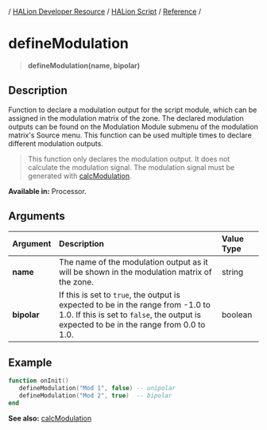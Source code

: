 / [HALion Developer Resource](../..//HALion-Developer-Resource.md) / [HALion Script](./HALion-Script.md) / [Reference](./Reference.md) /

# defineModulation

>**defineModulation(name, bipolar)**

## Description

Function to declare a modulation output for the script module, which can be assigned in the modulation matrix of the zone. The declared modulation outputs can be found on the Modulation Module submenu of the modulation matrix's Source menu. This function can be used multiple times to declare different modulation outputs.

>This function only declares the modulation output. It does not calculate the modulation signal. The modulation signal must be generated with [calcModulation](./calcModulation.md).


**Available in:** Processor.

## Arguments

|Argument|Description|Value Type|
|:-|:-|:-|
|**name**|The name of the modulation output as it will be shown in the modulation matrix of the zone.|string|
|**bipolar**|If this is set to ``true``, the output is expected to be in the range from -1.0 to 1.0. If this is set to ``false``, the output is expected to be in the range from 0.0 to 1.0.|boolean|

## Example

```lua
function onInit()
   defineModulation("Mod 1", false) -- unipolar
   defineModulation("Mod 2", true)  -- bipolar
end
```

**See also:** [calcModulation](./calcModulation.md)